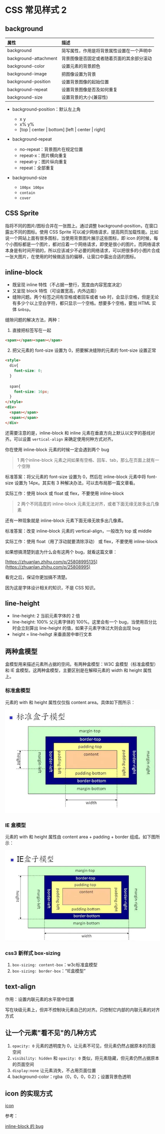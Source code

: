 # CSS 常见样式 2

## background

| 属性                  | 描述                                       |
| :-------------------- | :----------------------------------------- |
| background            | 简写属性，作用是将背景属性设置在一个声明中 |
| background-attachment | 背景图像是否固定或者随着页面的其余部分滚动 |
| background-color      | 设置元素的背景颜色                         |
| background-image      | 把图像设置为背景                           |
| background-position   | 设置背景图像的起始位置                     |
| background-repeat     | 设置背景图像是否及如何重复                 |
| background-size       | 设置背景的大小(兼容性)                     |

- background-position：默认左上角
  - x y
  - x% y%
  - [top | center | bottom] [left | center | right]

- background-repeat
  - no-repeat：背景图片在规定位置
  - repeat-x：图片横向重复
  - repeat-y：图片纵向重复
  - repeat：全部重复

- background-size
  - `100px 100px`
  - `contain`
  - `cover`

## CSS Sprite

指将不同的图片/图标合并在一张图上。通过调整 background-position，在窗口露出不同的图标。使用 CSS Sprite 可以减少网络请求，提高网页加载性能。比如说一个网站上面有很多图标，当使用背景图片展示这些图标，即 icon 的时候，每个小图标都是一个图片，都对应着一个网络请求，即使是很小的图片。而网络请求本身是有时间开销的，所以应该减少不必要的网络请求，可以把很多的小图片合成一张大图片，在使用的时候做适当的偏移，让窗口中露出合适的图标。

## inline-block

- 既呈现 inline 特性（不占据一整行，宽度由内容宽度决定）
- 又呈现 block 特性（可设置宽高，内外边距）
- 缝隙问题。两个标签之间有空格或者回车或者 tab 时，会显示空格，但是无论有多少个以上空白字符，都只显示一个空格。想要多个空格，要加 HTML 实体 `&nbsp`。

缝隙问题的解决方法，两种：

1. 直接把标签写在一起

```html
<span></span><span></span>
```
2. 把父元素的 font-size 设置为 0，把要解决缝隙的元素的 font-size 设置正常

```html
<style>
  div{
    font-size: 0;
  }
  
  span{
    font-size: 16px; 
  }
</style>
<div>
  <span></span> 
  <span></span>
</div>

```

还需要注意的是，inline-block 和 inline 元素在垂直方向上默认以文字的基线对齐。可以设置 `vertical-align` 来确定使用何种方式对齐。

你在使用 inline-block 元素的时候一定会遇到两个 bug

> 1 两个inline-block 元素之间如果有空格、回车、tab，那么在页面上就有一个空隙

标准答案：将父元素的 font-size 设置为 0，然后在 inline-block 元素中将 font-size 设置为 14px。其实有 3 种解决办法，可以去布局那一篇文章看。

实际工作：使用 block 或 float 或 flex，不要使用 inline-block

> 2 两个不同高度的 inline-block 元素无法对齐，或者下面无缘无故多出几像素

还有一种现象就是 inline-block 元素下面无缘无故多出几像素。

标准答案：改变 inline-block 元素的 vertical-align，一般改为 top 或 middle

实际工作：使用 float（用了浮动就要清除浮动） 或 flex，不要使用 inline-block

如果想搞清楚到底为什么会有这两个 bug，就看这篇文章：

[https://zhuanlan.zhihu.com/p/25808995135](https://zhuanlan.zhihu.com/p/25808995)

看完之后，保证你更加搞不清楚。

因为这是字体设计相关的知识，不是 CSS 知识。

## line-height

- line-height: 2    当前元素字体的 2 倍 
- line-height: 100% 父元素字体的 100%。这里会有一个 bug，当使用百分比时会立刻算出 line-height 的值，如果子元素字体过大则会出现 bug
- height = line-heihgt 来垂直居中单行文本

## 两种盒模型

盒模型用来描述元素所占据的空间。有两种盒模型：W3C 盒模型（标准盒模型）和 IE 盒模型。这两种盒模型，主要区别是在解释元素的 width 和 height 属性上。

### 标准盒模型

元素的 with 和 height 属性仅仅指 content area。具体如下图所示：

![标准盒模型](./imgs/012/st-box.webp)

### IE 盒模型

元素的 with 和 height 属性由 content area + padding + border 组成。如下图所示：	

![标准盒模型](./imgs/012/ie-box.webp)

### css3 新样式 box-sizing

1. `box-sizing: content-box`：w3c标准盒模型
2. `box-sizing: border-box`：“IE盒模型”

## text-align

作用：设置内联元素的水平居中位置

写在块级元素上，但并不控制块元素自己的对齐。只控制它内部的内联元素的对齐方式

## 让一个元素"看不见"的几种方式

1. `opacity: 0` 元素的透明度为 0，让元素不可见，但元素仍然占据原本的页面空间
2. `visibility: hidden` 和 `opacity: 0` 类似，将元素隐藏，但元素仍然占据原本的页面空间
3. `display:none` 让元素消失，不占用页面位置
4. background-color：rgba（0，0，0，0.2）；设置背景色透明

## icon 的实现方式

[icon](./12-2-icon的各种实现方式.md)

参考：

[inline-block 的 bug](https://zhuanlan.zhihu.com/p/25808995135](https://zhuanlan.zhihu.com/p/25808995))